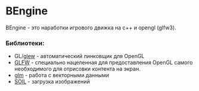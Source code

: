 # BEngine

BEngine - это наработки игрового движка на c++ и opengl (glfw3). 


### Библиотеки:

- GL/[glew](http://glew.sourceforge.net/index.html) - автоматический линковщик для OpenGL
- [GLFW](https://www.glfw.org/download.html) - специально нацеленная для предоставления OpenGL самого необходимого для отрисовки контента на экран.
- [glm](https://glm.g-truc.net/0.9.9/index.html) - работа с векторными данными
- [SOIL](https://www.lonesock.net/soil.html) - загрузка изображений

